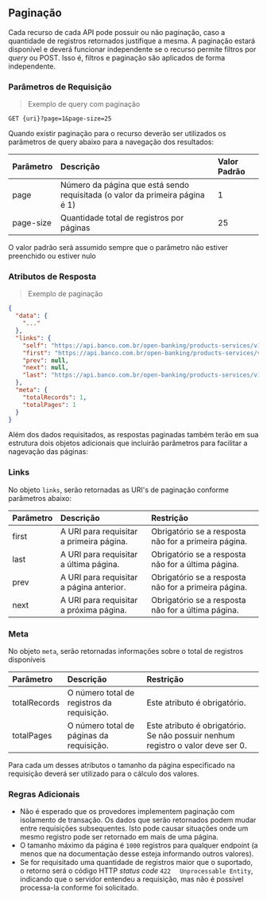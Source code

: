 ## Paginação

Cada recurso de cada API pode possuir ou não paginação, caso a quantidade de registros retornados justifique a mesma. 
A paginação estará disponível e deverá funcionar independente se o recurso permite filtros por *query* ou POST. Isso é, filtros e paginação são aplicados de forma independente.

### Parâmetros de Requisição

> Exemplo de query com paginação

```http
GET {uri}?page=1&page-size=25
```


Quando existir paginação para o recurso deverão ser utilizados os parâmetros de query abaixo para a navegação dos resultados:

| Parâmetro | Descrição                                                                    | Valor Padrão |
|:--------- |:---------------------------------------------------------------------------- |:------------ |
| page      | Número da página que está sendo requisitada (o valor da primeira página é 1) | 1            |
| page-size | Quantidade total de registros por páginas                                    | 25           |

<aside class="notice">
O valor padrão será assumido sempre que o parâmetro não estiver preenchido ou estiver nulo
</aside>

### Atributos de Resposta


> Exemplo de paginação

```json
{
  "data": {
    "..."
  },
  "links": {
    "self": "https://api.banco.com.br/open-banking/products-services/v1/personal-invoice-financing",
    "first": "https://api.banco.com.br/open-banking/products-services/v1/personal-invoice-financing",
    "prev": null,
    "next": null,
    "last": "https://api.banco.com.br/open-banking/products-services/v1/personal-invoice-financing"
  },
  "meta": {
    "totalRecords": 1,
    "totalPages": 1
  }
}
```

Além dos dados requisitados, as respostas paginadas também terão em sua estrutura dois objetos adicionais que incluirão parâmetros para facilitar a nagevação das páginas:

### Links
No objeto `links`, serão retornadas as URI's de paginação conforme parâmetros abaixo:

| Parâmetro | Descrição                                                                  | Restrição                                             |
|:--------- |:-------------------------------------------------------------------------- |:----------------------------------------------------- |
| first     | A URI para requisitar a primeira página.                                   | Obrigatório se a resposta não for a primeira página.  |
| last      | A URI para requisitar a última página.                                     | Obrigatório se a resposta não for a última página.    |
| prev      | A URI para requisitar a página anterior.                                   | Obrigatório se a resposta não for a primeira página.  |
| next      | A URI para requisitar a próxima página.                                    | Obrigatório se a resposta não for a última página.    |

### Meta
No objeto `meta`, serão retornadas informações sobre o total de registros disponíveis

| Parâmetro     | Descrição                                    | Restrição                                                                       |
|:------------- |:-------------------------------------------- |:------------------------------------------------------------------------------- |
| totalRecords  | O número total de registros da requisição.   | Este atributo é obrigatório.                                                    | 
| totalPages    | O número total de páginas da requisição.     | Este atributo é obrigatório. Se não possuir nenhum registro o valor deve ser 0. |

<aside class="warning">
Para cada um desses atributos o tamanho da página especificado na requisição deverá ser utilizado para o cálculo dos valores.
</aside>

### Regras Adicionais

* Não é esperado que os provedores implementem paginação com isolamento de transação. Os dados que serão retornados podem mudar entre requisições subsequentes. Isto pode causar situações onde um mesmo registro pode ser retornado em mais de uma página.
* O tamanho máximo da página é `1000` registros para qualquer endpoint (a menos que na documentação desse esteja informando outros valores).
* Se for requisitado uma quantidade de registros maior que o suportado, o retorno será o código HTTP *status code* `422 `
` Unprocessable Entity`, indicando que o servidor entendeu a requisição, mas não é possível processa-la conforme foi solicitado.